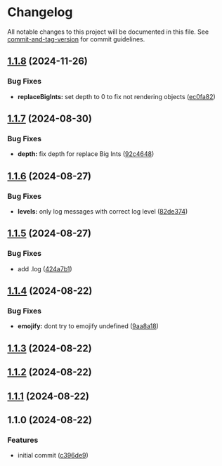 # Changelog

All notable changes to this project will be documented in this file. See [commit-and-tag-version](https://github.com/absolute-version/commit-and-tag-version) for commit guidelines.

## [1.1.8](https://github.com/EazyAutodelete/logger/compare/v1.1.7...v1.1.8) (2024-11-26)


### Bug Fixes

* **replaceBigInts:** set depth to 0 to fix not rendering objects ([ec0fa82](https://github.com/EazyAutodelete/logger/commit/ec0fa827f69159433d9055ce891f6a6b8b5e82f8))

## [1.1.7](https://github.com/EazyAutodelete/logger/compare/v1.1.6...v1.1.7) (2024-08-30)


### Bug Fixes

* **depth:** fix depth for replace Big Ints ([92c4648](https://github.com/EazyAutodelete/logger/commit/92c46483dda50d353ff1e018a14f6b07b9d554d6))

## [1.1.6](https://github.com/EazyAutodelete/logger/compare/v1.1.5...v1.1.6) (2024-08-27)


### Bug Fixes

* **levels:** only log messages with correct log level ([82de374](https://github.com/EazyAutodelete/logger/commit/82de3749262bcdf137bec868f628029007928ac6))

## [1.1.5](https://github.com/EazyAutodelete/logger/compare/v1.1.4...v1.1.5) (2024-08-27)


### Bug Fixes

* add .log ([424a7b1](https://github.com/EazyAutodelete/logger/commit/424a7b15beb2f96b474d41df4bf130ff8f8e7ff8))

## [1.1.4](https://github.com/EazyAutodelete/logger/compare/v1.1.3...v1.1.4) (2024-08-22)


### Bug Fixes

* **emojify:** dont try to emojify undefined ([9aa8a18](https://github.com/EazyAutodelete/logger/commit/9aa8a188dee335c7e515692bf13946d2d92f5f11))

## [1.1.3](https://github.com/EazyAutodelete/logger/compare/v1.1.2...v1.1.3) (2024-08-22)

## [1.1.2](https://github.com/EazyAutodelete/logger/compare/v1.1.1...v1.1.2) (2024-08-22)

## [1.1.1](https://github.com/EazyAutodelete/logger/compare/v1.1.0...v1.1.1) (2024-08-22)

## 1.1.0 (2024-08-22)


### Features

* initial commit ([c396de9](https://github.com/EazyAutodelete/logger/commit/c396de999f2f729d3c3b57c6078ab9cd561673fa))
